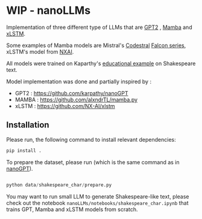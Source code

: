 # WIP - nanoLLMs

Implementation of three different type of LLMs that are [GPT2](https://cdn.openai.com/better-language-models/language_models_are_unsupervised_multitask_learners.pdf) , [Mamba](https://arxiv.org/pdf/2312.00752) and [xLSTM](https://arxiv.org/pdf/2405.04517).

Some examples of Mamba models are Mistral's [Codestral](https://mistral.ai/news/codestral-mamba)  [Falcon series](https://falconllm.tii.ae/tii-releases-first-sslm-with-falcon-mamba-7b.html), xLSTM's model from [NXAI](https://www.nx-ai.com/).

All models were trained on Kaparthy's [educational example](https://github.com/karpathy/nanoGPT) on Shakespeare text.

Model implementation was done and partially inspired by : 

- GPT2 : https://github.com/karpathy/nanoGPT
- MAMBA : https://github.com/alxndrTL/mamba.py
- xLSTM : https://github.com/NX-AI/xlstm

## Installation 
Please run, the following command to install relevant dependencies:
```bash 
pip install .
```
To prepare the dataset, please run (which is the same command as in [nanoGPT](https://github.com/karpathy/nanoGPT)).
```python 

python data/shakespeare_char/prepare.py
```

You may want to run small LLM to generate Shakespeare-like text, please check out the notebook `nanoLLMs/notebooks/shakespeare_char.ipynb` that trains GPT, Mamba and xLSTM models from scratch. 




